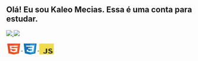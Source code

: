 ## Olá! Eu sou Kaleo Mecias. Essa é uma conta para estudar.

<div>
  <a href="https://github.com/KaleoMello7">
  <img height="180em" src="https://github-readme-stats.vercel.app/api?username=KaleoMello7&show_icons=true&theme=midnight-purple&include_all_comits=true&count_private=true"/>
  <img height="180em" src="https://github-readme-stats.vercel.app/api/top-langs/?username=KaleoMello7&layout=compact&langs_count=16&theme=midnight-purple"/>
</div>

<div style="display: inline_block"><br>
  <img align="center" alt="Kaleo7-HTML" height="30" width="40" src="https://raw.githubusercontent.com/devicons/devicon/master/icons/html5/html5-original.svg">
  <img align="center" alt="Kaleo7-CSS" height="30" width="40" src="https://raw.githubusercontent.com/devicons/devicon/master/icons/css3/css3-original.svg">
  <img align="center" alt="Kaleo7-JS" height="30" width="40" src="https://raw.githubusercontent.com/devicons/devicon/master/icons/javascript/javascript-original.svg">
  
</div>
